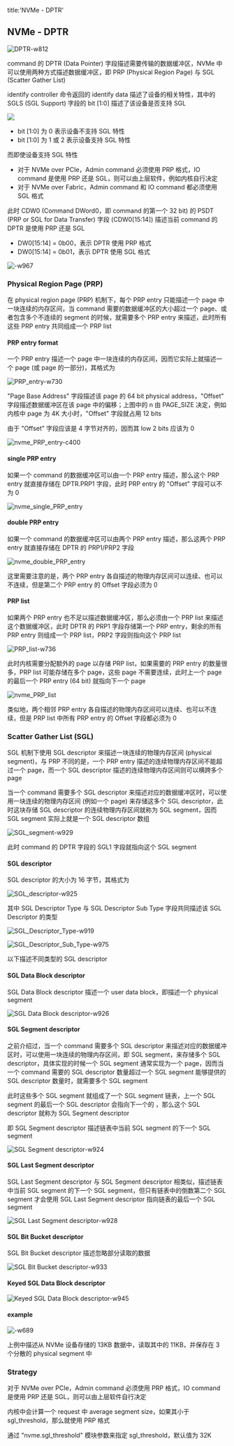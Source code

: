 title:'NVMe - DPTR'
## NVMe - DPTR


![DPTR-w812](media/16366947761612/15352533363547.jpg)

command 的 DPTR (Data Pointer) 字段描述需要传输的数据缓冲区，NVMe 中可以使用两种方式描述数据缓冲区，即 PRP (Physical Region Page) 与 SGL (Scatter Gather List)

identify controller 命令返回的 identify data 描述了设备的相关特性，其中的 SGLS (SGL Support) 字段的 bit [1:0] 描述了该设备是否支持 SGL

![](media/16366947761612/16367038517962.jpg)

- bit [1:0] 为 0 表示设备不支持 SGL 特性
- bit [1:0] 为 1 或 2 表示设备支持 SGL 特性

而即使设备支持 SGL 特性

- 对于 NVMe over PCIe，Admin command 必须使用 PRP 格式，IO command 是使用 PRP 还是 SGL，则可以由上层软件，例如内核自行决定
- 对于 NVMe over Fabric，Admin command 和 IO command 都必须使用 SGL 格式

此时 CDW0 (Command DWord0，即 command 的第一个 32 bit) 的 PSDT (PRP or SGL for Data Transfer) 字段 (CDW0[15:14]) 描述当前 command 的 DPTR 是使用 PRP 还是 SGL

- DW0[15:14] = 0b00，表示 DPTR 使用 PRP 格式
- DW0[15:14] = 0b01，表示 DPTR 使用 SGL 格式

![-w967](media/16366947761612/15352033669153.jpg)


### Physical Region Page (PRP)

在 physical region page (PRP) 机制下，每个 PRP entry 只能描述一个 page 中一块连续的内存区间，当 command 需要的数据缓冲区的大小超过一个 page、或者包含多个不连续的 segment 的时候，就需要多个 PRP entry 来描述，此时所有这些 PRP entry 共同组成一个 PRP list


#### PRP entry format

一个 PRP entry 描述一个 page 中一块连续的内存区间，因而它实际上就描述一个 page (或 page 的一部分)，其格式为

![PRP_entry-w730](media/16366947761612/15326950571135.jpg)

"Page Base Address" 字段描述该 page 的 64 bit physical address，"Offset" 字段描述数据缓冲区在该 page 中的偏移；上图中的 n 由 PAGE_SIZE 决定，例如内核中 page 为 4K 大小时，"Offset" 字段就占用 12 bits

由于 "Offset" 字段应该是 4 字节对齐的，因而其 low 2 bits 应该为 0

![nvme_PRP_entry-c400](media/16366947761612/nvme_PRP_entry.jpg)


#### single PRP entry

如果一个 command 的数据缓冲区可以由一个 PRP entry 描述，那么这个 PRP entry 就直接存储在 DPTR.PRP1 字段，此时 PRP entry 的 "Offset" 字段可以不为 0

![nvme_single_PRP_entry](media/16366947761612/nvme_single_PRP_entry.jpg)


#### double PRP entry

如果一个 command 的数据缓冲区可以由两个 PRP entry 描述，那么这两个 PRP entry 就直接存储在 DPTR 的 PRP1/PRP2 字段

![nvme_double_PRP_entry](media/16366947761612/nvme_double_PRP_entry.jpg)

这里需要注意的是，两个 PRP entry 各自描述的物理内存区间可以连续、也可以不连续，但是第二个 PRP entry 的 Offset 字段必须为 0


#### PRP list

如果两个 PRP entry 也不足以描述数据缓冲区，那么必须由一个 PRP list 来描述这个数据缓冲区，此时 DPTR 的 PRP1 字段存储第一个 PRP entry，剩余的所有 PRP entry 则组成一个 PRP list，PRP2 字段则指向这个 PRP list

![PRP_list-w736](media/16366947761612/15326951729387.jpg)

此时内核需要分配额外的 page 以存储 PRP list，如果需要的 PRP entry 的数量很多，PRP list 可能存储在多个 page，这些 page 不需要连续，此时上一个 page 的最后一个 PRP entry (64 bit) 就指向下一个 page

![nvme_PRP_list](media/16366947761612/nvme_PRP_list.jpg)

类似地，两个相邻 PRP entry 各自描述的物理内存区间可以连续、也可以不连续，但是 PRP list 中所有 PRP entry 的 Offset 字段都必须为 0


### Scatter Gather List (SGL)

SGL 机制下使用 SGL descriptor 来描述一块连续的物理内存区间 (physical segment)，与 PRP 不同的是，一个 PRP entry 描述的连续物理内存区间不能超过一个 page，而一个 SGL descriptor 描述的连续物理内存区间则可以横跨多个 page

当一个 command 需要多个 SGL descriptor 来描述对应的数据缓冲区时，可以使用一块连续的物理内存区间 (例如一个 page) 来存储这多个 SGL descriptor，此时这块存储 SGL descriptor 的连续物理内存区间就称为 SGL segment，因而 SGL segment 实际上就是一个 SGL descriptor 数组

![SGL_segment-w929](media/16366947761612/15352048215865.jpg)

此时 command 的 DPTR 字段的 SGL1 字段就指向这个 SGL segment

#### SGL descriptor

SGL descriptor 的大小为 16 字节，其格式为

![SGL_descriptor-w925](media/16366947761612/15352048890116.jpg)

其中 SGL Descriptor Type 与 SGL Descriptor Sub Type 字段共同描述该 SGL Descriptor 的类型

![SGL_Descriptor_Type-w919](media/16366947761612/15352050132315.jpg)

![SGL_Descriptor_Sub_Type-w975](media/16366947761612/15352050759767.jpg)


以下描述不同类型的 SGL descriptor

#### SGL Data Block descriptor

SGL Data Block descriptor 描述一个 user data block，即描述一个 physical segment

![SGL Data Block descriptor-w926](media/16366947761612/15352051704453.jpg)


#### SGL Segment descriptor

之前介绍过，当一个 command 需要多个 SGL descriptor 来描述对应的数据缓冲区时，可以使用一块连续的物理内存区间，即 SGL segment，来存储多个 SGL descriptor，具体实现的时候一个 SGL segment 通常实现为一个 page，因而当一个 command 需要的 SGL descriptor 数量超过一个 SGL segment 能够提供的 SGL descriptor 数量时，就需要多个 SGL segment

此时这些多个 SGL segment 就组成了一个 SGL segment 链表，上一个 SGL segment 的最后一个 SGL descriptor 会指向下一个的 ，那么这个 SGL descriptor 就称为 SGL Segment descriptor

即 SGL Segment descriptor 描述链表中当前 SGL segment 的下一个 SGL segment

![SGL Segment descriptor-w924](media/16366947761612/15352052157672.jpg)


#### SGL Last Segment descriptor

SGL Last Segment descriptor 与 SGL Segment descriptor 相类似，描述链表中当前 SGL segment 的下一个 SGL segment，但只有链表中的倒数第二个 SGL segment 才会使用 SGL Last Segment descriptor 指向链表的最后一个 SGL segment

![SGL Last Segment descriptor-w928](media/16366947761612/15352053097003.jpg)


#### SGL Bit Bucket descriptor

SGL Bit Bucket descriptor 描述忽略部分读取的数据

![SGL Bit Bucket descriptor-w933](media/16366947761612/15352057029469.jpg)


#### Keyed SGL Data Block descriptor

![Keyed SGL Data Block descriptor-w945](media/16366947761612/15354670417428.jpg)


#### example

![-w689](media/16366947761612/15352058235604.jpg)

上例中描述从 NVMe 设备存储的 13KB 数据中，读取其中的 11KB，并保存在 3 个分散的 physical segment 中



### Strategy

对于 NVMe over PCIe，Admin command 必须使用 PRP 格式，IO command 是使用 PRP 还是 SGL，则可以由上层软件自行决定

内核中会计算一个 request 中 average segment size，如果其小于 sgl_threshold，那么就使用 PRP 格式

通过 "nvme.sgl_threshold" 模块参数来指定 sgl_threshold，默认值为 32K
